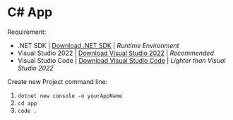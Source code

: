 # C# App

Requirement:
- .NET SDK | [Download .NET SDK](https://dotnet.microsoft.com/en-us/download) | *Runtime Environment*
- Visual Studio 2022 | [Download Visual Studio 2022](https://visualstudio.microsoft.com/vs/) | *Recommended*
- Visual Studio Code | [Download Visual Studio Code](https://code.visualstudio.com/download) | *Lighter than Visual Studio 2022*

Create new Project command line:
1. `dotnet new console -o yourAppName`
2. `cd app`
3. `code .`
